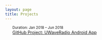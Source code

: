 ```yaml
---
layout: page
title: Projects
---
```


<!-------Layout for projects page------->
<ul class="posts">
  <li style="list-style-type:none;">
    <div class="row">
      <div class="col-md-3">
        <small class="date"><time datetime="{{ post.date | date: "%b %-d, %Y" }}">Duration: Jan 2018 – Jun 2018</time></small>
      </div> 
      <div class="col-md-9">
        <a href="https://chrisoung.github.io/uwave-android-app">GitHub Project: UWaveRadio Android App</a>
      </div>
    </div>
  </li>
</ul>

 


